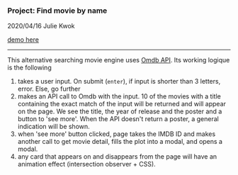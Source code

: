 ### Project: Find movie by name

2020/04/16 Julie Kwok

[demo here](https://julienemo.github.io/thp_next_9/)

* * *
This alternative searching movie engine uses [Omdb API](http://www.omdbapi.com/). Its working logique is the following

1. takes a user input. On submit (`enter`), if input is shorter than 3 letters, error. Else, go further
2. makes an API call to Omdb with the input. 10 of the movies with a title containing the exact match of the input will be returned and will appear on the page. We see the title, the year of release and the poster and a button to 'see more'. When the API doesn't return a poster, a general indication will be shown.
3. when 'see more' button clicked, page takes the IMDB ID and makes another call to get movie detail, fills the plot into a modal, and opens a modal.
4. any card that appears on and disappears from the page will have an animation effect (intersection observer + CSS).